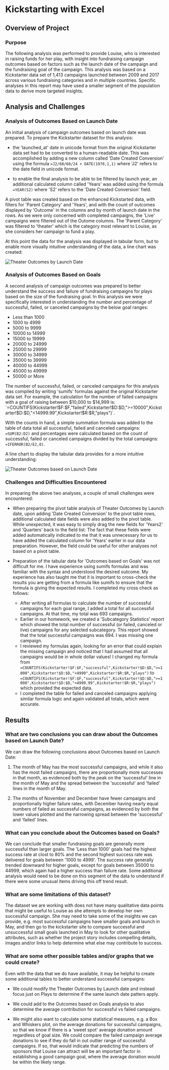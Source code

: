 # Kickstarting with Excel

## Overview of Project

### Purpose

The following analysis was performed to provide Louise, who is interested in raising funds for her play, with insight into fundraising campaign outcomes based on factors such as the launch date of the campaign and the fundraising goal of the campaign.  This analysis was based on a Kickstarter data set of 1,413 campaigns launched between 2009 and 2017 across various fundraising categories and in multiple countries. Specific analyses in this report may have used a smaller segment of the population data to derive more targeted insights.
  
## Analysis and Challenges

### Analysis of Outcomes Based on Launch Date

An initial analysis of campaign outcomes based on launch date was prepared. To prepare the Kickstarter dataset for this analysis:

- the 'launched_at' date in unicode format from the original Kickstarter data set had to be converted to a human-readable date.  This was accomplished by adding a new column called 'Date Created Conversion' using the formula `=J2/60/60/24 + DATE(1970,1,1)` where 'J2' refers to the date field in unicode format.

- to enable the final analysis to be able to be filtered by launch year, an additional calculated column called 'Years' was added using the formula `=YEAR(S2)` where 'S2' refers to the 'Date Created Conversion' field.

A pivot table was created based on the enhanced Kickstarted data, with filters for 'Parent Category' and 'Years', and with the count of outcomes displayed by 'Outcome' in the columns and by month of launch date in the rows.  As we were only concerned with completed campaigns, the 'Live' campaigns were filtered out of the Outome columns. The 'Parent Category' was filtered to 'theater' which is the category most relevant to Louise, as she considers her campaign to fund a play.

At this point the data for the analysis was displayed in tabular form, but to enable more visually intuitive understanding of the data, a line chart was created:

![Theater Outcomes by Launch Date](Resources/Theater_Outcomes_vs_Launch.png)

### Analysis of Outcomes Based on Goals

A second analysis of campaign outcomes was prepared to better understand the success and failure of fundraising campaigns for plays based on the size of the fundraising goal. In this analysis we were specifically interested in understanding the number and percentage of successful, failed, or canceled campaigns by the below goal ranges:

* Less than 1000
* 1000 to 4999
* 5000 to 9999
* 10000 to 14999
* 15000 to 19999
* 20000 to 24999
* 25000 to 29999
* 30000 to 34999
* 35000 to 39999
* 40000 to 44999
* 45000 to 49999
* 50000 or More

The number of successful, failed, or canceled campaigns for this analysis was compiled by writing 'sumifs' formulas against the original Kickstarter data set.
For example, the calculation for the number of failed campaigns with a goal of raising between $10,000 to $14,999 is: `=COUNTIFS(Kickstarter!$F:$F,"failed",Kickstarter!$D:$D,">=10000",Kickstarter!$D:$D,"<14999.99",Kickstarter!$R:$R,"plays")`.

With the counts in hand, a simple summation formula was added to the table of data total all successful, failed and canceled campaigns: `=SUM(B2:D2)` and percentages were calculated based on the count of successful, failed or canceled campaigns divided by the total campaigns: `=IFERROR(B2/E2,0)`.

A line chart to display the tabular data provides for a more intuitive understanding:

![Theater Outcomes based on Launch Date](Resources/Outcomes_vs_Goals.png)

### Challenges and Difficulties Encountered

In preparing the above two analyses, a couple of small challenges were encountered:

- When preparing the pivot table analysis of Theater Outcomes by Launch date, upon adding 'Date Created Conversion' to the pivot table rows, additional calculated date fields were also added to the pivot table.  While unexpected, it was easy to simply drag the new fields for 'Years2' and 'Quarters' back to the field list.  The fact that these fields were added automatically indicated to me that it was unnecessary for us to have added the calculated column for 'Years' earlier in our data preparation.  However, the field could be useful for other analyses not based on a pivot table.

- Preparation of the tabular data for 'Outcomes based on Goals' was not difficult for me.  I have experience using sumifs formulas and was familiar with the syntax and understood the desired outcome.  My experience has also taught me that it is important to cross-check the results you are getting from a formula like sumifs to ensure that the formula is giving the expected results.  I completed my cross check as follows:
  - After writing all formulas to calculate the number of successful campaigns for each goal range, I added a total for all successful campaigns.  At that time, my total was 693 campaigns.  
  - Earlier in our homework, we created a 'Subcategory Statistics' report which showed the total number of successful (or failed, canceled or live) campaigns for any selected subcategory.  This report showed that the total successful campaigns was 694.  I was missing one campaign.
  - I reviewed my formulas again, looking for an error that could explain the missing campaign and noticed that I had assumed that all campaigns would be in whole dollar values!  I changed my formula from `=COUNTIFS(Kickstarter!$F:$F,"successful",Kickstarter!$D:$D,">=1000",Kickstarter!$D:$D,"<4999",Kickstarter!$R:$R,"plays")` to `=COUNTIFS(Kickstarter!$F:$F,"successful",Kickstarter!$D:$D,">=1000",Kickstarter!$D:$D,"<4999.99",Kickstarter!$R:$R,"plays")` which provided the expected data.
  - I completed the table for failed and canceled campaigns applying similar formula logic and again validated all totals, which were accurate.

## Results

### What are two conclusions you can draw about the Outcomes based on Launch Date?

We can draw the following conclusions about Outcomes based on Launch Date:
1. The month of May has the most successful campaigns, and while it also has the most failed campaigns, there are proportionally more successes in that month, as evidenced both by the peak on the 'successful' line in the month of May and the spread between the 'successful' and 'failed' lines in the month of May.

2. The months of November and December have fewer campaigns and proportionally higher failure rates, with December having nearly equal numbers of failed as successful campaigns, as evidenced by both the lower values plotted and the narrowing spread between the 'successful' and 'failed' lines.

### What can you conclude about the Outcomes based on Goals?

We can conclude that smaller fundraising goals are generally more successful than larger goals.  The 'Less than 1000' goals had the highest success rate at clost to 80% and the second highest success rate was delivered for goals between '1000 to 4999'.  The success rate generally trended downward for higher goals, except for goals between 35000 to 44999, which again had a higher success than failure rate.  Some additional analysis would need to be done on this segment of the data to understand if there were some unusual items driving this off trend result.
 
### What are some limitations of this dataset?

The dataset we are working with does not have many qualitative data points that might be useful to Louise as she attempts to develop her own successful campaign.  She may need to take some of the insights we can provide, e.g. most successful campaigns have smaller goals and launch in May, and then go to the kickstarter site to compare successful and unsuccessful small goals launched in May to look for other qualitative attributes, such as whether the project story includes compelling details, images and/or links to help determine what else may contribute to success.

### What are some other possible tables and/or graphs that we could create?

Even with the data that we do have available, it may be helpful to create some additional tables to better understand successful campaigns:

- We could modify the Theater Outcomes by Launch date and instead focus just on Plays to determine if the same launch date patters apply.

- We could add to the Outcomes based on Goals analysis to also determine the average contribution for successful vs failed campaigns.

- We might also want to calculate some statistical measures, e.g. a Box and Whiskers plot, on the average donations for successful campaigns, so that we know if there is a 'sweet spot' average donation amount regardless of goal size. We could compare the failed campaign average donations to see if they do fall in out outlier range of successful campaigns. If so, that would indicate that predicting the numbers of sponsors that Louise can attract will be an important factor in establishing a good campaign goal, where the average donation would be within the likely range.
